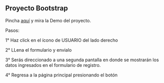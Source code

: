 ## Proyecto Bootstrap

Pincha  [aquí](https://raulsr92.github.io/ISIL-ProgramacionWeb1-Parcial/)  y mira la Demo del proyecto.

Pasos:

1° Haz click en el ícono de USUARIO del lado derecho

2° LLena el formulario y envialo

3° Serás direccionado a una segunda pantalla en donde se mostrarán los datos ingresados en el formulario de registro.

4° Regresa a la página principal presionando el botón 
